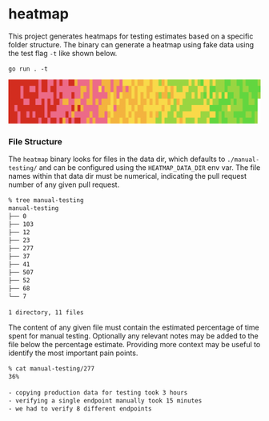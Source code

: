 # heatmap

This project generates heatmaps for testing estimates based on a specific folder
structure. The binary can generate a heatmap using fake data using the test flag
`-t` like shown below.

```
go run . -t
```

![Example Heatmap](./asset/heatmap.png)

### File Structure

The `heatmap` binary looks for files in the data dir, which defaults to
`./manual-testing/` and can be configured using the `HEATMAP_DATA_DIR` env var.
The file names within that data dir must be numerical, indicating the pull
request number of any given pull request.

```
% tree manual-testing
manual-testing
├── 0
├── 103
├── 12
├── 23
├── 277
├── 37
├── 41
├── 507
├── 52
├── 68
└── 7

1 directory, 11 files
```

The content of any given file must contain the estimated percentage of time
spent for manual testing. Optionally any relevant notes may be added to the file
below the percentage estimate. Providing more context may be useful to identify
the most important pain points.

```
% cat manual-testing/277
36%

- copying production data for testing took 3 hours
- verifying a single endpoint manually took 15 minutes
- we had to verify 8 different endpoints
```
